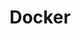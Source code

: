 ---
title: Docker
layout: redirect
url: /docker/
redirect: https://hub.docker.com/search?q=zaproxy%2Fzap&type=image
---